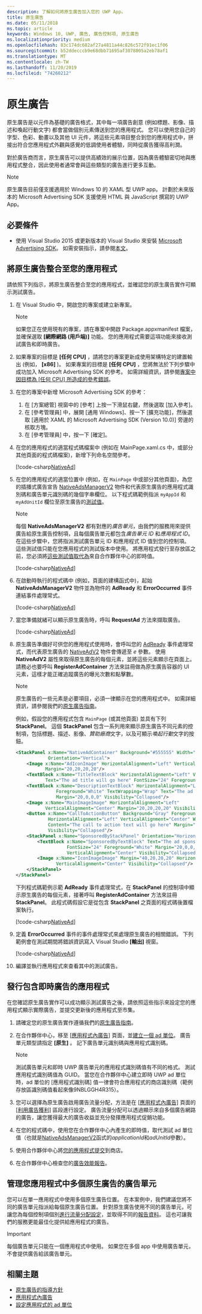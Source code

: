 ```yaml
---
description: 了解如何將原生廣告加入您的 UWP App。
title: 原生廣告
ms.date: 05/11/2018
ms.topic: article
keywords: Windows 10, UWP, 廣告, 廣告控制項, 原生廣告
ms.localizationpriority: medium
ms.openlocfilehash: 83c174dc682af27a4811a44c826c572f91ec1f06
ms.sourcegitcommit: b52ddecccb9e68dbb71695af3078005a2eb78af1
ms.translationtype: MT
ms.contentlocale: zh-TW
ms.lasthandoff: 11/20/2019
ms.locfileid: "74260212"
---
```

# <a name="native-ads"></a>原生廣告

原生廣告是以元件為基礎的廣告格式，其中每一項廣告創意 (例如標題、影像、描述和喚起行動文字) 都會當做個別元素傳送到您的應用程式。 您可以使用您自己的字型、色彩、動畫以及其他 UI 元件，將這些元素項目整合到您的應用程式中，拼接出符合您應用程式外觀與感覺的低調使用者體驗，同時從廣告獲得高利潤。

對於廣告商而言，原生廣告可以提供高績效的展示位置，因為廣告體驗密切地與應用程式整合，因此使用者通常會與這些類型的廣告進行更多互動。

> [!NOTE]
> 原生廣告目前僅支援適用於 Windows 10 的 XAML 型 UWP app。 計劃於未來版本的 Microsoft Advertising SDK 支援使用 HTML 與 JavaScript 撰寫的 UWP App。

## <a name="prerequisites"></a>必要條件

* 使用 Visual Studio 2015 或更新版本的 Visual Studio 來安裝 [Microsoft Advertising SDK](https://marketplace.visualstudio.com/items?itemName=AdMediator.MicrosoftAdvertisingSDK)。 如需安裝指示，請參閱[本文](install-the-microsoft-advertising-libraries.md)。

## <a name="integrate-a-native-ad-into-your-app"></a>將原生廣告整合至您的應用程式

請依照下列指示，將原生廣告整合至您的應用程式，並確認您的原生廣告實作可顯示測試廣告。

1. 在 Visual Studio 中，開啟您的專案或建立新專案。
    > [!NOTE]
    > 如果您正在使用現有的專案，請在專案中開啟 Package.appxmanifest 檔案，並確保選取 **\[網際網路 (用戶端)\]** 功能。 您的應用程式需要這項功能來接收測試廣告和即時廣告。

2. 如果專案的目標是 **\[任何 CPU\]** ，請將您的專案更新成使用架構特定的建置輸出 (例如， **\[x86\]** )。 如果專案的目標是 **\[任何 CPU\]** ，您將無法於下列步驟中成功加入 Microsoft Advertising SDK 的參考。 如需詳細資訊，請參閱[專案中因目標為 [任何 CPU] 所造成的參考錯誤](known-issues-for-the-advertising-libraries.md#reference_errors)。

3. 在您的專案中新增 Microsoft Advertising SDK 的參考：

    1. 在 [方案總管] 視窗中的 [參考] 上按一下滑鼠右鍵，然後選取 [加入參考]。
    2.  在 [參考管理員] 中，展開 [通用 Windows]、按一下 [擴充功能]，然後選取 [適用於 XAML 的 Microsoft Advertising SDK (Version 10.0)] 旁邊的核取方塊。
    3.  在 [參考管理員] 中，按一下 [確定]。

4. 在您的應用程式的適當程式碼檔案中 (例如在 MainPage.xaml.cs 中，或部分其他頁面的程式碼檔案)，新增下列命名空間參考。

    [!code-csharp[NativeAd](./code/AdvertisingSamples/NativeAdSamples/cs/MainPage.xaml.cs#Namespaces)]

5.  在您的應用程式的適當位置中 (例如，在 ```MainPage``` 中或部分其他頁面)，為您的插播式廣告宣告 [NativeAdsManagerV2](https://docs.microsoft.com/uwp/api/microsoft.advertising.winrt.ui.nativeadsmanagerv2) 物件和代表原生廣告的應用程式識別碼和廣告單元識別碼的幾個字串欄位。 以下程式碼範例指派 `myAppId` 和 `myAdUnitId` 欄位至原生廣告的[測試值](set-up-ad-units-in-your-app.md#test-ad-units)。
    > [!NOTE]
    > 每個 **NativeAdsManagerV2** 都有對應的*廣告單元*，由我們的服務用來提供廣告給原生廣告控制項，且每個廣告單元都包含*廣告單元 ID* 和*應用程式 ID*。 在這些步驟中，您將指派測試廣告單元 ID 和應用程式 ID 值到您的控制項。 這些測試值只能在您應用程式的測試版本中使用。 將應用程式發行至存放區之前，您必須將[這些測試值取代為](#release)來自合作夥伴中心的即時值。

    [!code-csharp[NativeAd](./code/AdvertisingSamples/NativeAdSamples/cs/MainPage.xaml.cs#Variables)]

6.  在啟動時執行的程式碼中 (例如，頁面的建構函式中)，起始 **NativeAdsManagerV2** 物件並為物件的 **AdReady** 和 **ErrorOccurred** 事件連結事件處理常式。

    [!code-csharp[NativeAd](./code/AdvertisingSamples/NativeAdSamples/cs/MainPage.xaml.cs#ConfigureNativeAd)]

7.  當您準備就緒可以顯示原生廣告時，呼叫 **RequestAd** 方法來擷取廣告。

    [!code-csharp[NativeAd](./code/AdvertisingSamples/NativeAdSamples/cs/MainPage.xaml.cs#RequestAd)]

8.  原生廣告準備好可供您的應用程式使用時，會呼叫您的 [AdReady](https://docs.microsoft.com/uwp/api/microsoft.advertising.winrt.ui.nativeadsmanagerv2.adready) 事件處理常式，而代表原生廣告的 [NativeAdV2](https://docs.microsoft.com/uwp/api/microsoft.advertising.winrt.ui.nativeadv2) 物件會傳遞至 *e* 參數。 使用 **NativeAdV2** 屬性來取得原生廣告的每個元素，並將這些元素顯示在頁面上。 請務必也要呼叫 **RegisterAdContainer** 方法來註冊做為原生廣告容器的 UI 元素，這樣才能正確追蹤廣告的曝光次數和點擊數。
    > [!NOTE]
    > 原生廣告的一些元素是必要項目，必須一律顯示在您的應用程式中。 如需詳細資訊，請參閱我們的[原生廣告指南](ui-and-user-experience-guidelines.md#guidelines-for-native-ads)。

    例如，假設您的應用程式包含 ```MainPage``` (或其他頁面) 並具有下列 **StackPanel**。 這個 **StackPanel** 包含一系列用來顯示原生廣告不同元素的控制項，包括標題、描述、影像、*贊助廠商*文字，以及可顯示*喚起行動*文字的按鈕。

    ``` xml
    <StackPanel x:Name="NativeAdContainer" Background="#555555" Width="Auto" Height="Auto"
                Orientation="Vertical">
        <Image x:Name="AdIconImage" HorizontalAlignment="Left" VerticalAlignment="Center"
               Margin="20,20,20,20"/>
        <TextBlock x:Name="TitleTextBlock" HorizontalAlignment="Left" VerticalAlignment="Center"
               Text="The ad title will go here" FontSize="24" Foreground="White" Margin="20,0,0,10"/>
        <TextBlock x:Name="DescriptionTextBlock" HorizontalAlignment="Left" VerticalAlignment="Center"
                   Foreground="White" TextWrapping="Wrap" Text="The ad description will go here"
                   Margin="20,0,0,0" Visibility="Collapsed"/>
        <Image x:Name="MainImageImage" HorizontalAlignment="Left"
               VerticalAlignment="Center" Margin="20,20,20,20" Visibility="Collapsed"/>
        <Button x:Name="CallToActionButton" Background="Gray" Foreground="White"
                HorizontalAlignment="Left" VerticalAlignment="Center" Width="Auto" Height="Auto"
                Content="The call to action text will go here" Margin="20,20,20,20"
                Visibility="Collapsed"/>
        <StackPanel x:Name="SponsoredByStackPanel" Orientation="Horizontal" Margin="20,20,20,20">
            <TextBlock x:Name="SponsoredByTextBlock" Text="The ad sponsored by text will go here"
                       FontSize="24" Foreground="White" Margin="20,0,0,0" HorizontalAlignment="Left"
                       VerticalAlignment="Center" Visibility="Collapsed"/>
            <Image x:Name="IconImageImage" Margin="40,20,20,20" HorizontalAlignment="Left"
                   VerticalAlignment="Center" Visibility="Collapsed"/>
        </StackPanel>
    </StackPanel>
    ```

    下列程式碼範例示範 **AdReady** 事件處理常式，在 **StackPanel** 的控制項中顯示原生廣告的每個元素，接著呼叫 **RegisterAdContainer** 方法來註冊 **StackPanel**。 此程式碼假設它是從包含 **StackPanel** 之頁面的程式碼後置檔案執行。

    [!code-csharp[NativeAd](./code/AdvertisingSamples/NativeAdSamples/cs/MainPage.xaml.cs#AdReady)]

9.  定義 **ErrorOccurred** 事件的事件處理常式來處理原生廣告的相關錯誤。 下列範例會在測試期間將錯誤資訊寫入 Visual Studio **\[輸出\]** 視窗。

    [!code-csharp[NativeAd](./code/AdvertisingSamples/NativeAdSamples/cs/MainPage.xaml.cs#ErrorOccurred)]

10.  編譯並執行應用程式來查看其中的測試廣告。

<span id="release" />

## <a name="release-your-app-with-live-ads"></a>發行包含即時廣告的應用程式

在您確認原生廣告實作可以成功顯示測試廣告之後，請依照這些指示來設定您的應用程式顯示實際廣告，並提交更新後的應用程式至市集。

1.  請確定您的原生廣告實作遵循我們的[原生廣告指南](ui-and-user-experience-guidelines.md#guidelines-for-native-ads)。

2.  在合作夥伴中心，移至 [[應用程式內廣告](../publish/in-app-ads.md)] 頁面，並[建立一個 ad 單位](set-up-ad-units-in-your-app.md#live-ad-units)。 廣告單元類型請指定 **\[原生\]** 。 記下廣告單元識別碼與應用程式識別碼。
    > [!NOTE]
    > 測試廣告單元和即時 UWP 廣告單元的應用程式識別碼值有不同的格式。 測試應用程式識別碼值為 GUID。 當您在合作夥伴中心建立即時 UWP ad 單位時，ad 單位的 [應用程式識別碼] 值一律會符合應用程式的商店識別碼（範例存放區識別碼值看起來像9NBLGGH4R315）。

3. 您可以選擇為原生廣告啟用廣告流量分配，方法是在 [\[應用程式內廣告\]](../publish/in-app-ads.md#mediation) 頁面的 [\[利用廣告獲利\]](../publish/in-app-ads.md) 區段進行設定。 廣告流量分配可以透過顯示來自多個廣告網路的廣告，讓您獲得最大的廣告收益並充分發揮應用程式促銷功能。

4.  在您的程式碼中，使用您在合作夥伴中心內產生的即時值，取代測試 ad 單位值（也就是[NativeAdsManagerV2](https://docs.microsoft.com/uwp/api/microsoft.advertising.winrt.ui.nativeadsmanagerv2.-ctor)函式的*applicationId*和*adUnitId*參數）。

5.  使用合作夥伴中心將[您的應用程式提交](../publish/app-submissions.md)到商店。

6.  在合作夥伴中心檢查您的[廣告效能報告](../publish/advertising-performance-report.md)。

## <a name="manage-ad-units-for-multiple-native-ads-in-your-app"></a>管理您應用程式中多個原生廣告的廣告單元

您可以在單一應用程式中使用多個原生廣告位置。 在本案例中，我們建議您將不同的廣告單元指派給每個原生廣告位置。 針對原生廣告使用不同的廣告單元，可讓您為每個控制項個別[進行流量分配設定](../publish/in-app-ads.md#mediation)，並取得不同的[報告資料](../publish/advertising-performance-report.md)。 這也可讓我們的服務更能最佳化提供給應用程式的廣告。

> [!IMPORTANT]
> 每個廣告單元只能在一個應用程式中使用。 如果您在多個 app 中使用廣告單元，不會提供廣告給該廣告單元。

## <a name="related-topics"></a>相關主題

* [原生廣告的指導方針](ui-and-user-experience-guidelines.md#guidelines-for-native-ads)
* [應用程式內廣告](../publish/in-app-ads.md)
* [設定應用程式的 ad 單位](set-up-ad-units-in-your-app.md)
